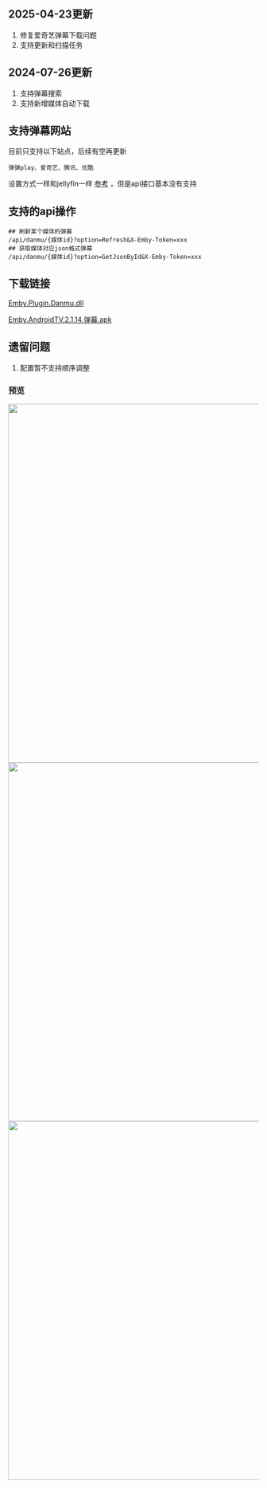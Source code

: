 ## 2025-04-23更新
1. 修复爱奇艺弹幕下载问题
2. 支持更新和扫描任务


## 2024-07-26更新
1. 支持弹幕搜索
2. 支持新增媒体自动下载

## 支持弹幕网站
目前只支持以下站点，后续有空再更新
```
弹弹play、爱奇艺、腾讯、优酷
```
设置方式一样和jellyfin一样 [参考](https://github.com/cxfksword/jellyfin-plugin-danmu) ，但是api接口基本没有支持



## 支持的api操作
```shell
## 刷新某个媒体的弹幕
/api/danmu/{媒体id}?option=Refresh&X-Emby-Token=xxx
## 获取媒体对应json格式弹幕
/api/danmu/{媒体id}?option=GetJsonById&X-Emby-Token=xxx

```

## 下载链接
[Emby.Plugin.Danmu.dll](https://github.com/fengymi/emby-plugin-danmu/releases/tag/1.0.0) <p/>
[Emby.AndroidTV.2.1.14.弹幕.apk](https://github.com/fengymi/emby-plugin-danmu/releases/tag/1.0.0)

## 遗留问题
1. 配置暂不支持顺序调整

### 预览

<img src="./doc/image/设置页面.jpg"  width="720px" />
<img src="./doc/image/tv-danmu.jpg"  width="720px" />

<img src="./doc/image/弹幕搜索.png"  width="720px" />
